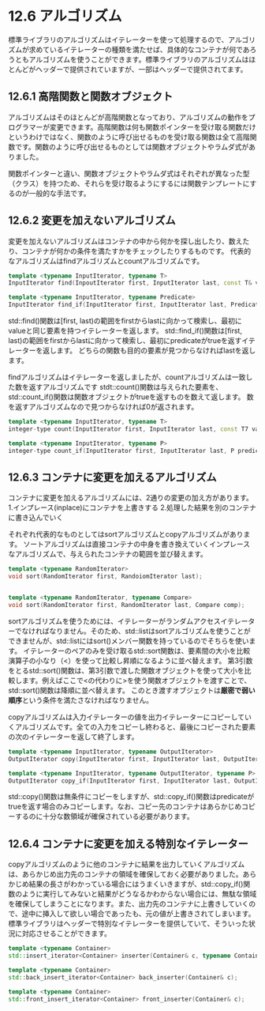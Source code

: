 # 12.6 アルゴリズム
標準ライブラリのアルゴリズムはイテレーターを使って処理するので、アルゴリズムが求めているイテレーターの種類を満たせば、具体的なコンテナが何であろうともアルゴリズムを使うことができます。標準ライブラリのアルゴリズムはほとんどが<algorithm>ヘッダーで提供されていますが、一部は<numeric>ヘッダーで提供されてます。

## 12.6.1 高階関数と関数オブジェクト
アルゴリズムはそのほとんどが高階関数となっており、アルゴリズムの動作をプログラマーが変更できます。高階関数は何も関数ポインターを受け取る関数だけというわけではなく、関数のように呼び出せるものを受け取る関数は全て高階関数です。関数のように呼び出せるものとしては関数オブジェクトやラムダ式がありました。

関数ポインターと違い、関数オブジェクトやラムダ式はそれぞれが異なった型（クラス）を持つため、それらを受け取るようにするには関数テンプレートにするのが一般的な手法です。

## 12.6.2 変更を加えないアルゴリズム
変更を加えないアルゴリズムはコンテナの中から何かを探し出したり、数えたり、コンテナが何かの条件を満たすかをチェックしたりするものです。
代表的なアルゴリズムはfindアルゴリズムとcountアルゴリズムです。
```C++
template <typename InputIterator, typename T>
InputIterator find(InpoutIterator first, InputIterator last, const T& value);

template <typename InputIterator, typename Predicate>
InputIterator find_if(InputIterator first, InputIterator last, Predicate predicate);
```
std::find()関数は[first, last)の範囲をfirstからlastに向かって検索し、最初にvalueと同じ要素を持つイテレーターを返します。
std::find_if()関数は[first, last)の範囲をfirstからlastに向かって検索し、最初にpredicateがtrueを返すイテレーターを返します。
どちらの関数も目的の要素が見つからなければlastを返します。

findアルゴリズムはイテレーターを返しましたが、countアルゴリズムは一致した数を返すアルゴリズムです
stdt::count()関数は与えられた要素を、std::count_if()関数は関数オブジェクトがtrueを返すものを数えて返します。
数を返すアルゴリズムなので見つからなければ0が返されます。
```C++
template <typename InputIterator, typename T>
integer-type count(InputIterator first, InputIterator last, const T7 value);

template <typename InputIterator, typename P>
integer-type count_if(InputIterator first, InputIterator last, P predicate);
```

## 12.6.3 コンテナに変更を加えるアルゴリズム
コンテナに変更を加えるアルゴリズムには、2通りの変更の加え方があります。
1.インプレース(inplace)にコンテナを上書きする
2.処理した結果を別のコンテナに書き込んでいく

それぞれ代表的なものとしてはsortアルゴリズムとcopyアルゴリズムがあります。
ソートアルゴリズムは直接コンテナの中身を書き換えていくインプレースなアルゴリズムで、与えられたコンテナの範囲を並び替えます。
```C++
template <typename RandomIterator>
void sort(RandomIterator first, RandoiomIterator last);


template <typename RandomIterator, typename Compare>
void sort(RandomIterator first, RandomIterator last, Compare comp);
```

sortアルゴリズムを使うためには、イテレーターがランダムアクセスイテレーターでなければなりません。そのため、std::listはsortアルゴリズムを使うことができませんが、std::listにはsort()メンバー関数を持っているのでそちらを使います。
イテレーターのペアのみを受け取るstd::sort関数は、要素間の大小を比較演算子の小なり（<）を使って比較し昇順になるように並べ替えます。
第3引数をとるstd::sort()関数は、第3引数で渡した関数オブジェクトを使って大小を比較します。例えばここで<の代わりに>を使う関数オブジェクトを渡すことで、std::sort()関数は降順に並べ替えます。
このとき渡すオブジェクトは**厳密で弱い順序**という条件を満たさなければなりません。

copyアルゴリズムは入力イテレーターの値を出力イテレーターにコピーしていくアルゴリズムです。全ての入力をコピーし終わると、最後にコピーされた要素の次のイテレーターを返して終了します。
```C++
template <typename InputIterator, typename OutputIterator>
OutputIterator copy(InputIterator first, InputIterator last, OutputIterator out);

template <typename InputIterator, typename OutputIterator, typename P>
OutputIterator copy_if(InputIterator first, InputIterator last, OutputIterator out, P predicate);
```
std::copy()関数は無条件にコピーをしますが、std::copy_if()関数はpredicateがtrueを返す場合のみコピーします。なお、コピー先のコンテナはあらかじめコピーするのに十分な数領域が確保されている必要があります。

## 12.6.4 コンテナに変更を加える特別なイテレーター
copyアルゴリズムのように他のコンテナに結果を出力していくアルゴリズムは、あらかじめ出力先のコンテナの領域を確保しておく必要がありました。あらかじめ結果の長さがわかっている場合にはうまくいきますが、std::copy_if()関数のように実行してみないと結果がどうなるかわからない場合には、無駄な領域を確保してしまうことになります。また、出力先のコンテナに上書きしていくので、途中に挿入して欲しい場合であったも、元の値が上書きされてしまいます。
標準ライブラリは<iterator>ヘッダーで特別なイテレーターを提供していて、そういった状況に対応させることができます。

```C++
template <typename Container>
std::insert_iterator<Container> inserter(Container& c, typename Container::iterator i);

template <typename Container>
std::back_insert_iterator<Container> back_inserter(Container& c);

template <typename Container>
std::front_insert_iterator<Container> front_inserter(Container& c);
```
